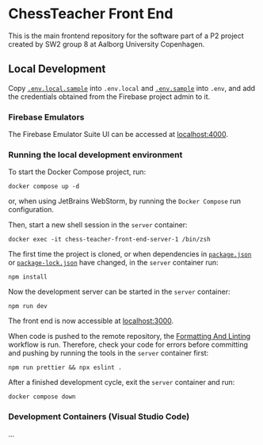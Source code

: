 # ChessTeacher Front End

This is the main frontend repository for the software part of a P2 project created by SW2 group 8 at Aalborg University
Copenhagen.

## Local Development

Copy [`.env.local.sample`](./.env.local.sample) into `.env.local` and [`.env.sample`](./.env.sample) into `.env`, and
add the credentials obtained from the Firebase project admin to it.

### Firebase Emulators

The Firebase Emulator Suite UI can be accessed at [localhost:4000](http://localhost:4000/).

### Running the local development environment

To start the Docker Compose project, run:

```shell
docker compose up -d
```

or, when using JetBrains WebStorm, by running the `Docker Compose` run configuration.

Then, start a new shell session in the `server` container:

```shell
docker exec -it chess-teacher-front-end-server-1 /bin/zsh
```

The first time the project is cloned, or when dependencies in [`package.json`](./package.json)
or [`package-lock.json`](./package-lock.json) have changed, in the `server` container run:

```shell
npm install
```

Now the development server can be started in the `server` container:

```shell
npm run dev
```

The front end is now accessible at [localhost:3000](http://localhost:3000/).

When code is pushed to the remote repository, the
[Formatting And Linting](./.github/workflows/formatting-and-linting.yml) workflow is run.
Therefore, check your code for errors before committing and pushing by running the tools in the `server` container
first:

```shell
npm run prettier && npx eslint .
```

After a finished development cycle, exit the `server` container and run:

```shell
docker compose down
```

### Development Containers (Visual Studio Code)

...
